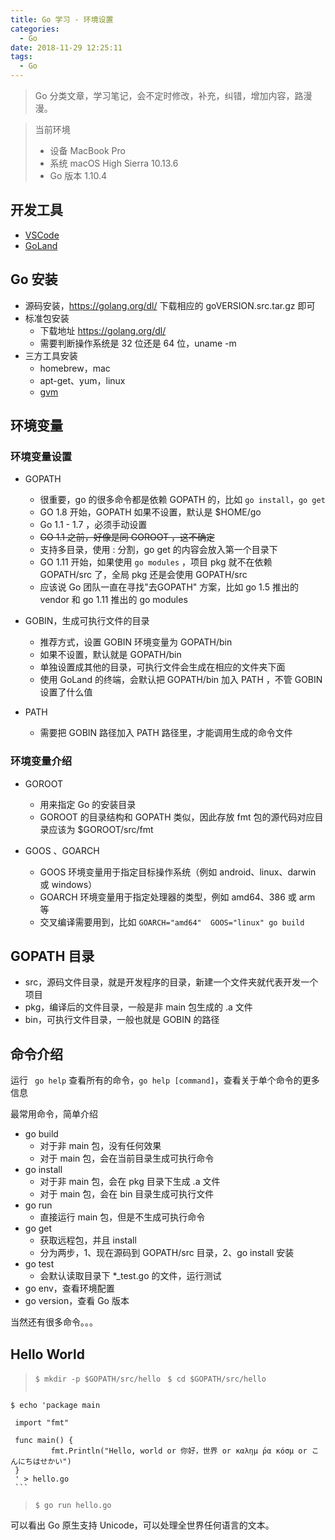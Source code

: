 ```yaml
---
title: Go 学习 - 环境设置
categories:
  - Go
date: 2018-11-29 12:25:11
tags:
  - Go
---
```

> Go 分类文章，学习笔记，会不定时修改，补充，纠错，增加内容，路漫漫。

> 当前环境  
> - 设备 MacBook Pro  
> - 系统 macOS High Sierra 10.13.6  
> - Go 版本 1.10.4   

## 开发工具
- [VSCode](/2018/11/29/go-with-vscode/)
- [GoLand](https://www.jetbrains.com/go/) 

## Go 安装
- 源码安装，https://golang.org/dl/ 下载相应的 goVERSION.src.tar.gz 即可
- 标准包安装
    - 下载地址 https://golang.org/dl/
    - 需要判断操作系统是 32 位还是 64 位，uname -m
- 三方工具安装
    - homebrew，mac
    - apt-get、yum，linux
    - [gvm](/2018/11/28/how-to-use-gvm/)

<!-- more --> 

## 环境变量

### 环境变量设置
- GOPATH
    - 很重要，go 的很多命令都是依赖 GOPATH 的，比如 `go install`，`go get`  
    - GO 1.8 开始，GOPATH 如果不设置，默认是 $HOME/go
    - Go 1.1 - 1.7 ，必须手动设置
    - <del>GO 1.1 之前，好像是同 GOROOT ，这不确定</del>
    - 支持多目录，使用 : 分割，go get 的内容会放入第一个目录下
    - GO 1.11 开始，如果使用 `go modules` ，项目 pkg 就不在依赖 GOPATH/src 了，全局 pkg 还是会使用 GOPATH/src
    - 应该说 Go 团队一直在寻找"去GOPATH" 方案，比如 go 1.5 推出的 vendor 和 go 1.11 推出的 go modules

- GOBIN，生成可执行文件的目录
    - 推荐方式，设置 GOBIN 环境变量为 GOPATH/bin 
    - 如果不设置，默认就是 GOPATH/bin
    - 单独设置成其他的目录，可执行文件会生成在相应的文件夹下面
    - 使用 GoLand 的终端，会默认把 GOPATH/bin 加入 PATH ，不管 GOBIN 设置了什么值

- PATH
    - 需要把 GOBIN 路径加入 PATH 路径里，才能调用生成的命令文件    

### 环境变量介绍
- GOROOT 
    - 用来指定 Go 的安装目录
    - GOROOT 的目录结构和 GOPATH 类似，因此存放 fmt 包的源代码对应目录应该为 $GOROOT/src/fmt 

- GOOS 、GOARCH
    - GOOS 环境变量用于指定目标操作系统（例如 android、linux、darwin 或 windows）
    - GOARCH 环境变量用于指定处理器的类型，例如 amd64、386 或 arm 等
    - 交叉编译需要用到，比如 `GOARCH="amd64"  GOOS="linux" go build`     


## GOPATH 目录
- src，源码文件目录，就是开发程序的目录，新建一个文件夹就代表开发一个项目
- pkg，编译后的文件目录，一般是非 main 包生成的 .a 文件
- bin，可执行文件目录，一般也就是 GOBIN 的路径

## 命令介绍
运行 ` go help` 查看所有的命令，`go help [command]`，查看关于单个命令的更多信息

最常用命令，简单介绍
- go build
    - 对于非 main 包，没有任何效果
    - 对于 main 包，会在当前目录生成可执行命令
- go install
    - 对于非 main 包，会在 pkg 目录下生成 .a 文件
    - 对于 main 包，会在 bin 目录生成可执行文件
- go run
    - 直接运行 main 包，但是不生成可执行命令    
- go get    
    - 获取远程包，并且 install
    - 分为两步，1、现在源码到 GOPATH/src 目录，2、go install 安装
- go test
    - 会默认读取目录下 *_test.go 的文件，运行测试 
- go env，查看环境配置
- go version，查看 Go 版本    

当然还有很多命令。。。


## Hello World

> `$ mkdir -p $GOPATH/src/hello `
> `$ cd $GOPATH/src/hello ` 
> ```text
    $ echo 'package main     
    
     import "fmt"
     
     func main() {
             fmt.Println("Hello, world or 你好，世界 or καλημ ́ρα κóσμ or こんにちはせかい")
     }
     ' > hello.go
     ```
> `$ go run hello.go`  

可以看出 Go 原生支持 Unicode，可以处理全世界任何语言的文本。      



